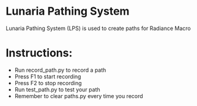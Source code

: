 # Lunaria Pathing System
Lunaria Pathing System (LPS) is used to create paths for Radiance Macro

# Instructions:
- Run record_path.py to record a path
- Press F1 to start recording
- Press F2 to stop recording
- Run test_path.py to test your path
- Remember to clear paths.py every time you record

